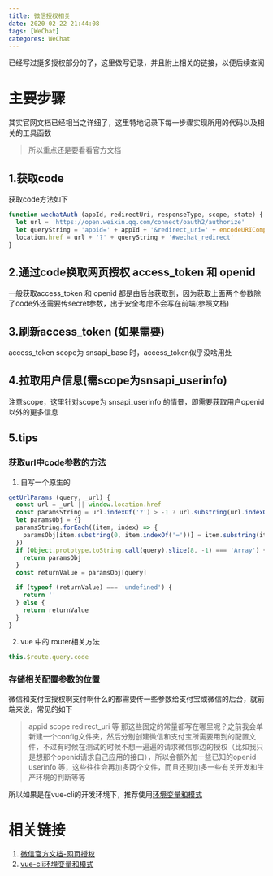 ```yaml
---
title: 微信授权相关
date: 2020-02-22 21:44:08
tags: [WeChat]
categores: WeChat
---
```


已经写过挺多授权部分的了，这里做写记录，并且附上相关的链接，以便后续查阅

<!--more-->

# 主要步骤 #
其实官网文档已经相当之详细了，这里特地记录下每一步骤实现所用的代码以及相关的工具函数
>所以重点还是要看看官方文档


    

## 1.获取code ##
获取code方法如下
```javascript
function wechatAuth (appId, redirectUri, responseType, scope, state) {
  let url = 'https://open.weixin.qq.com/connect/oauth2/authorize'
  let queryString = 'appid=' + appId + '&redirect_uri=' + encodeURIComponent(redirectUri) + '&response_type=' + responseType + '&scope=' + scope + '&state=' + state
  location.href = url + '?' + queryString + '#wechat_redirect'
}
```
## 2.通过code换取网页授权 access_token 和 openid
一般获取access_token 和 openid 都是由后台获取到，因为获取上面两个参数除了code外还需要传secret参数，出于安全考虑不会写在前端(参照文档)

## 3.刷新access_token (如果需要)

access_token scope为 snsapi_base 时，access_token似乎没啥用处
## 4.拉取用户信息(需scope为snsapi_userinfo)
注意scope，这里针对scope为 snsapi_userinfo 的情景，即需要获取用户openid以外的更多信息

## 5.tips ##
### 获取url中code参数的方法

1. 自写一个原生的
```javascript
getUrlParams (query, _url) {
  const url = _url || window.location.href
  const paramsString = url.indexOf('?') > -1 ? url.substring(url.indexOf('?') + 1, url.length).split('&') : []
  let paramsObj = {}
  paramsString.forEach((item, index) => {
    paramsObj[item.substring(0, item.indexOf('='))] = item.substring(item.indexOf('=') + 1, item.length).split('#')[0]
  })
  if (Object.prototype.toString.call(query).slice(8, -1) === 'Array') {
    return paramsObj
  }
  const returnValue = paramsObj[query]

  if (typeof (returnValue) === 'undefined') {
    return ''
  } else {
    return returnValue
  }
}
```
2. vue 中的 router相关方法
```javascript
this.$route.query.code
```


### 存储相关配置参数的位置 ###
微信和支付宝授权啊支付啊什么的都需要传一些参数给支付宝或微信的后台，就前端来说，常见的如下
> appid scope redirect_uri 等
那这些固定的常量都写在哪里呢？之前我会单新建一个config文件夹，然后分别创建微信和支付宝所需要用到的配置文件，不过有时候在测试的时候不想一遍遍的请求微信那边的授权（比如我只是想那个openid请求自己应用的接口），所以会额外加一些已知的openid userinfo 等，这些往往会再加多两个文件，而且还要加多一些有关开发和生产环境的判断等等

所以如果是在vue-cli的开发环境下，推荐使用[环境变量和模式](https://cli.vuejs.org/zh/guide/mode-and-env.html#%E6%A8%A1%E5%BC%8F)

# 相关链接 #
1. [微信官方文档-网页授权](https://developers.weixin.qq.com/doc/offiaccount/OA_Web_Apps/Wechat_webpage_authorization.html)
2. [vue-cli环境变量和模式](https://cli.vuejs.org/zh/guide/mode-and-env.html#%E6%A8%A1%E5%BC%8F)